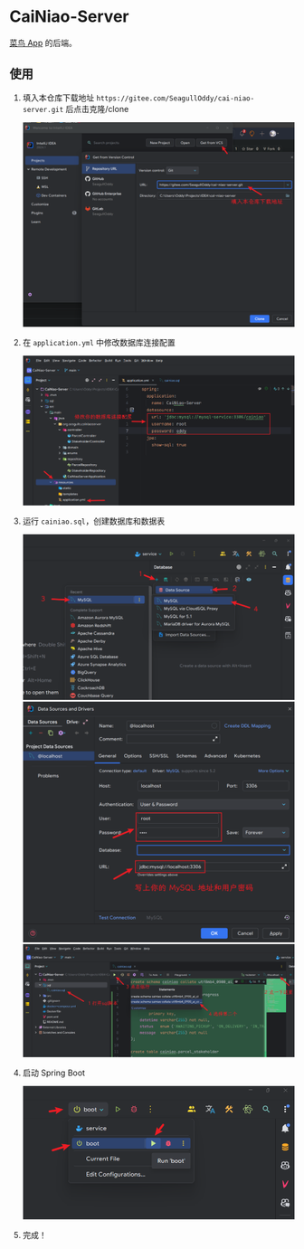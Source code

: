 # CaiNiao-Server

[菜鸟 App](https://gitee.com/SeagullOddy/cai-niao) 的后端。

## 使用

1. 填入本仓库下载地址 `https://gitee.com/SeagullOddy/cai-niao-server.git`
   后点击克隆/clone

   ![输入图片说明](docs/images/image.png)

2. 在 `application.yml` 中修改数据库连接配置

   ![输入图片说明](docs/images/image2.png)

3. 运行 `cainiao.sql`，创建数据库和数据表

   ![输入图片说明](docs/images/image4.png)
   ![输入图片说明](docs/images/image5.png)
   ![输入图片说明](docs/images/image6.png)

4. 启动 Spring Boot

   ![输入图片说明](docs/images/image3.png)

5. 完成！
